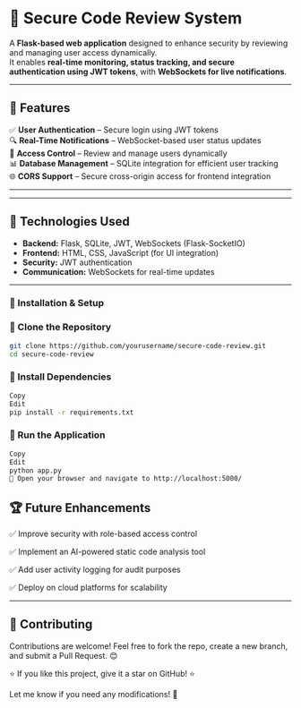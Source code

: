 # 🔐 Secure Code Review System  

A **Flask-based web application** designed to enhance security by reviewing and managing user access dynamically.  
It enables **real-time monitoring, status tracking, and secure authentication using JWT tokens**, with **WebSockets for live notifications**.  

---

## 📌 Features  

✅ **User Authentication** – Secure login using JWT tokens  
🔍 **Real-Time Notifications** – WebSocket-based user status updates  
🔐 **Access Control** – Review and manage users dynamically  
📊 **Database Management** – SQLite integration for efficient user tracking  
🌐 **CORS Support** – Secure cross-origin access for frontend integration  

---

---

## 🎯 Technologies Used  

- **Backend:** Flask, SQLite, JWT, WebSockets (Flask-SocketIO)  
- **Frontend:** HTML, CSS, JavaScript (for UI integration)  
- **Security:** JWT authentication  
- **Communication:** WebSockets for real-time updates  

---

### 🔧 Installation & Setup  

### 🔹 Clone the Repository  
```sh
git clone https://github.com/yourusername/secure-code-review.git  
cd secure-code-review
```

### 🔹 Install Dependencies
```sh
Copy
Edit
pip install -r requirements.txt
``` 

### 🔹 Run the Application
```sh
Copy
Edit
python app.py  
🔗 Open your browser and navigate to http://localhost:5000/
```

## 🏆 Future Enhancements

✅ Improve security with role-based access control

✅ Implement an AI-powered static code analysis tool

✅ Add user activity logging for audit purposes

✅ Deploy on cloud platforms for scalability

---

## 🤝 Contributing
Contributions are welcome! Feel free to fork the repo, create a new branch, and submit a Pull Request. 😊

⭐ If you like this project, give it a star on GitHub! ⭐

Let me know if you need any modifications! 🚀
